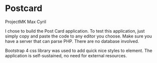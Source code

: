 # Postcard
ProjectMK
Max Cyril

I chose to build the Post Card application.
To test this application, just simply copy and paste the code to any editor you choose. Make sure you have a server that can parse 
PHP. There are no database involved.

Bootstrap 4 css library was used to add quick nice styles to element.
The application is self-sustained, no need for external resources.
